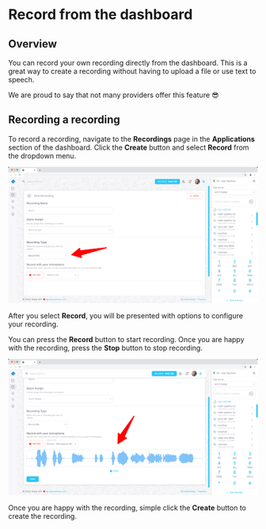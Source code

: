 # Record from the dashboard

## Overview

You can record your own recording directly from the dashboard. This is a great way to create a recording without having to upload a file or use text to speech.

We are proud to say that not many providers offer this feature 😎

## Recording a recording

To record a recording, navigate to the **Recordings** page in the **Applications** section of the dashboard. Click the **Create** button and select **Record** from the dropdown menu.

![Record Options](./images/record-mic-select.jpg)

After you select **Record**, you will be presented with options to configure your recording.

You can press the **Record** button to start recording. Once you are happy with the recording, press the **Stop** button to stop recording.

![Record Form](./images/record-mic-config.jpg)

Once you are happy with the recording, simple click the **Create** button to create the recording.
